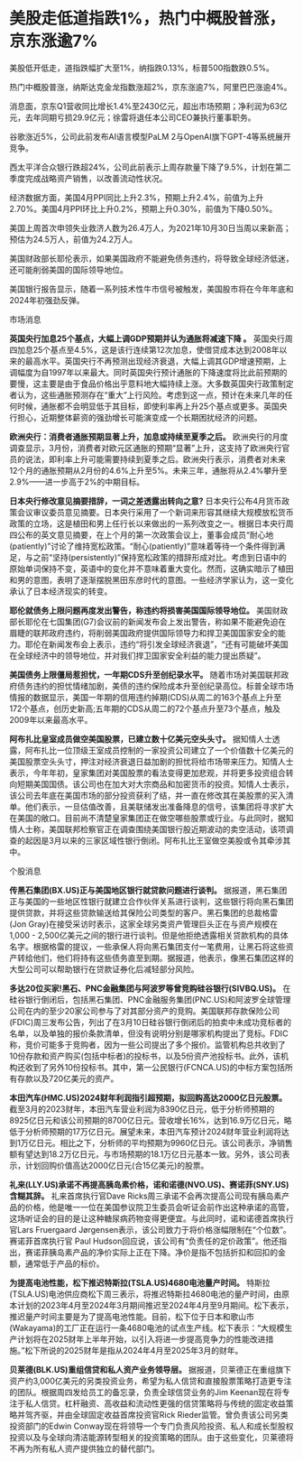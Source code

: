 # 美股走低道指跌1%，热门中概股普涨，京东涨逾7%

美股低开低走，道指跌幅扩大至1%，纳指跌0.13%，标普500指数跌0.5%。

热门中概股普涨，纳斯达克金龙指数涨超2%，京东涨逾7%，阿里巴巴涨逾4%。

消息面，京东Q1营收同比增长1.4%至2430亿元，超出市场预期；净利润为63亿元，去年同期亏损29.9亿元；徐雷将退任本公司CEO兼执行董事职务。

谷歌涨近5%，公司此前发布AI语言模型PaLM 2与OpenAI旗下GPT-4等系统展开竞争。

西太平洋合众银行跌超24%，公司此前表示上周存款量下降了9.5%，计划在第二季度完成战略资产销售，以改善流动性状况。

经济数据方面，美国4月PPI同比上升2.3%，预期上升2.4%，前值为上升2.70%。美国4月PPI环比上升0.2%，预期上升0.30%，前值为下降0.50%。

美国上周首次申领失业救济人数为26.4万人，为2021年10月30日当周以来新高；预估为24.5万人，前值为24.2万人。

美国财政部长耶伦表示，如果美国政府不能避免债务违约，将导致全球经济低迷，还可能削弱美国的国际领导地位。

美国银行报告显示，随着一系列技术性牛市信号被触发，美国股市将在今年年底和2024年初强劲反弹。

市场消息

**英国央行加息25个基点，大幅上调GDP预期并认为通胀将减速下降 。**
英国央行周四加息25个基点至4.5%，这是该行连续第12次加息，使借贷成本达到2008年以来的最高水平。英国央行不再预测出现经济衰退，大幅上调其GDP增速预期，上调幅度为自1997年以来最大。同时英国央行预计通胀的下降速度将比此前预期的要慢，这主要是由于食品价格出乎意料地大幅持续上涨。大多数英国央行政策制定者认为，这些通胀预测存在“重大”上行风险。考虑到这一点，预计在未来几年的任何时候，通胀都不会明显低于其目标，即使利率再上升25个基点或更多。英国央行担心，近期整体薪资的强劲增长可能演变成一个长期困扰经济的问题。

**欧洲央行：消费者通胀预期显著上升，加息或持续至夏季之后。**
欧洲央行的月度调查显示，3月份，消费者对欧元区通胀的预期“显著”上升，这支持了欧洲央行官员的说法，即利率上升可能需要持续到夏季之后。欧洲央行表示，消费者对未来12个月的通胀预期从2月份的4.6%上升至5%。未来三年，通胀将从2.4%攀升至2.9%——进一步高于2%的中期目标。

**日本央行修改意见摘要措辞，一词之差透露出转向之意?**
日本央行公布4月货币政策会议审议委员意见摘要。日本央行采用了一个新词来形容其继续大规模放松货币政策的立场，这是植田和男上任行长以来做出的一系列改变之一。根据日本央行周四公布的英文意见摘要，在上个月的第一次政策会议上，董事会成员“耐心地(patiently)”讨论了维持宽松政策。“耐心(patiently)”意味着等待一个条件得到满足，与之前“坚持(persistently)”保持宽松政策的措辞形成对比。考虑到日语中的原始单词保持不变，英语中的变化并不意味着重大变化。然而，这确实暗示了植田和男的意图，表明了逐渐摆脱黑田东彦时代的意图。一些经济学家认为，这一变化承认了日本经济现实的转变。

**耶伦就债务上限问题再度发出警告，称违约将损害美国国际领导地位。**
美国财政部长耶伦在七国集团(G7)会议前的新闻发布会上发出警告，称如果不能避免迫在眉睫的联邦政府违约，将削弱美国政府提供国际领导力和捍卫美国国家安全的能力。耶伦在新闻发布会上表示，违约“将引发全球经济衰退”，“还有可能破坏美国在全球经济中的领导地位，并对我们捍卫国家安全利益的能力提出质疑”。

**美国债务上限僵局惹担忧，一年期CDS升至创纪录水平。**
随着市场对美国联邦政府债务违约的担忧情绪加剧，美债的违约保险成本升至创纪录高位。标普全球市场情报的数据显示，美国一年期的信用违约掉期(CDS)从周二的163个基点上升至172个基点，创历史新高;五年期的CDS从周二的72个基点升至73个基点，触及2009年以来最高水平。

**阿布扎比皇室成员做空美国股票，已建立数十亿美元空头头寸。**
据知情人士透露，阿布扎比一位顶级王室成员控制的一家投资公司建立了一个价值数十亿美元的美国股票空头头寸，押注对经济衰退日益加剧的担忧将给市场带来压力。知情人士表示，今年年初，皇家集团对美国股票的看法变得更加悲观，并将更多投资组合转向短期美国国债。该公司也在加大对大宗商品和加密货币的投资。知情人士表示，该公司去年底在美国市场的部分投资获利了结，并一直在修改其在美股票的买入清单。他们表示，一旦估值改善，且美联储发出准备降息的信号，该集团将寻求扩大在美国的敞口。目前尚不清楚皇家集团正在做空哪些股票或行业。与此同时，据知情人士称，美国联邦检察官正在调查围绕美国银行股近期波动的卖空活动，该项调查的起因是3月以来的三家区域性银行倒闭。阿布扎比王室做空美股或令其牵涉其中。

个股消息

**传黑石集团(BX.US)正与美国地区银行就贷款问题进行谈判。**
据报道，黑石集团正与美国的一些地区性银行就建立合作伙伴关系进行谈判，这些银行将向黑石集团提供贷款，并将这些贷款输送给其保险公司类型的客户。黑石集团的总裁格雷(Jon
Gray)在接受采访时表示，这家全球另类资产管理巨头正在与资产规模在1,000 -
2,500亿美元之间的银行进行谈判。但是他拒绝透露相关贷款机构的具体名字。根据格雷的提议，一些承保人将向黑石集团支付一笔费用，让黑石将这些资产转给他们，他们将持有这些债务直至到期。据报道，他表示，像黑石集团这样的大型公司可以帮助银行在贷款证券化后减轻部分风险。

**多达20位买家!黑石、PNC金融集团与阿波罗等曾竞购硅谷银行(SIVBQ.US)。**
在硅谷银行倒闭后，包括黑石集团、PNC金融服务集团(PNC.US)和阿波罗全球管理公司在内的至少20家公司参与了对其部分资产的竞购。美国联邦存款保险公司(FDIC)周三发布公告，列出了在3月10日硅谷银行倒闭后的拍卖中未成功竞标者的名单，以及单独的报价条款清单，但没有说明分别是哪家机构提出了竞标。FDIC称，竞价可能多于竞购者，因为一些公司提出了多个报价。监管机构总共收到了10份存款和资产购买(包括中标者)的投标书，以及5份资产池投标书。此外，该机构还收到了另外10份投标书。其中，第一公民银行(FCNCA.US)的中标方案包括所有存款以及720亿美元的资产。

**本田汽车(HMC.US)2024财年利润指引超预期，拟回购高达2000亿日元股票。**
截至3月的2023财年，本田汽车营业利润为8390亿日元，低于分析师预期的8925亿日元和该公司预期的8700亿日元。营收增长16%，达到16.9万亿日元，略低于分析师预期的17万亿日元。展望未来，本田汽车预计2024财年营业利润将达到1万亿日元。相比之下，分析师的平均预期为9960亿日元。该公司表示，净销售额有望达到18.2万亿日元，与市场预期的18.1万亿日元基本一致。另外，该公司表示，计划回购价值高达2000亿日元(合15亿美元)的股票。

**礼来(LLY.US)承诺不再提高胰岛素价格，诺和诺德(NVO.US)、赛诺菲(SNY.US)含糊其辞。** 礼来首席执行官Dave
Ricks周三承诺不会再次提高公司现有胰岛素产品的价格，他是唯一一位在美国参议院卫生委员会听证会前作出这种承诺的高管，这场听证会的目的是让这种糖尿病药物变得更便宜。与此同时，诺和诺德首席执行官Lars
Fruergaard Jørgensen表示，该公司致力于将价格涨幅限制在“个位数”。赛诺菲首席执行官 Paul
Hudson回应说，该公司有“负责任的定价政策”。他还指出，赛诺菲胰岛素产品的净价实际上正在下降。净价是指不包括折扣和回扣的金额，通常低于产品的标价。

**为提高电池性能，松下推迟特斯拉(TSLA.US)4680电池量产时间。**
特斯拉(TSLA.US)电池供应商松下周三表示，将推迟特斯拉4680电池的量产时间，由原本计划的2023年4月至2024年3月期间推迟至2024年4月至9月期间。松下表示，推迟量产时间主要是为了提高电池性能。目前，松下位于日本和歌山市(Wakayama)的工厂正在运行一条4680电池的试点生产线。松下表示：“大规模生产计划将在2025财年上半年开始，以引入将进一步提高竞争力的性能改进措施。”松下所说的2025财年是指从2024年4月至2025年3月的财年。

**贝莱德(BLK.US)重组信贷和私人资产业务领导层。**
据报道，贝莱德正在重组旗下资产约3,000亿美元的另类投资业务，希望为私人信贷和直接股票策略打造更专注的团队。根据周四发给员工的备忘录，负责全球信贷业务的Jim
Keenan现在将专注于私人信贷。杠杆融资、高收益和流动性更强的信贷策略将与传统的固定收益策略并驾齐驱，并由全球固定收益首席投资官Rick
Rieder监管。曾负责该公司另类投资部门的Edwin
Conway现在将领导一个专门负责风险投资、私人和成长型股权投资以及与全球向清洁能源转型相关的投资策略的团队。由于这些变化，贝莱德将不再为所有私人资产提供独立的替代部门。

